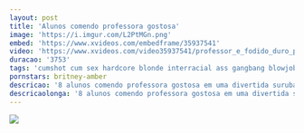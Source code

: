 ```yaml
---
layout: post
title: 'Alunos comendo professora gostosa'
image: 'https://i.imgur.com/L2PtMGn.png'
embed: 'https://www.xvideos.com/embedframe/35937541'
video: 'https://www.xvideos.com/video35937541/professor_e_fodido_duro_por_8_alunos'
duracao: '3753'
tags: 'cumshot cum sex hardcore blonde interracial ass gangbang blowjobs orgasm hardsex orgy orgia chupada rubia profesora black-cock alumnos sexo-duro penes-negros'
pornstars: britney-amber
descricao: '8 alunos comendo professora gostosa em uma divertida suruba aonde a professora acaba deixando se levar na brincadeira e sede a bucetinha.'
descricaolonga: '8 alunos comendo professora gostosa em uma divertida suruba aonde a professora acaba deixando se levar na brincadeira e sede a bucetinha. Essa loira gostosa é fodida pelos 8 alunos ao mesmo tempo e adora.'
---
```

<a href="{{ page.url | prepend: site.baseurl | prepend: site.url }}"><img src="{{ page.image }}" /></a>
